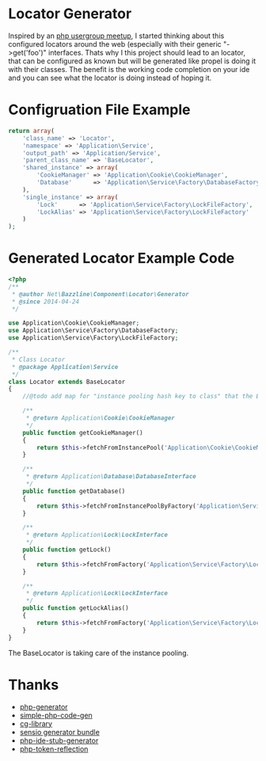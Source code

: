 # Locator Generator

Inspired by an [php usergroup meetup](http://artodeto.bazzline.net/archives/525-Social-Human-Architecture-for-Beginners-and-the-Flip-Side-of-Dependency-Injection-PHPUGHH.html), I started thinking about this configured locators around the web (especially with their generic "->get('foo')" interfaces.
Thats why I this project should lead to an locator, that can be configured as known but will be generated like propel is doing it with their classes. The benefit is the working code completion on your ide and you can see what the locator is doing instead of hoping it.

# Configruation File Example

```php
return array(
    'class_name' => 'Locator',
    'namespace' => 'Application\Service',
    'output_path' => 'Application/Service',
    'parent_class_name' => 'BaseLocator',
    'shared_instance' => array(
        'CookieManager' => 'Application\Cookie\CookieManager',              //invokable instance, CookieManager can be created by using "$cookieManager = new CookieManager()"
        'Database'      => 'Application\Service\Factory\DatabaseFactory'    //a factory takes care of creating the Database, depending on the php doc return annotation, either a class or an interface will be added to the created php doc, the factory has to implement a provided LocatorDependentInterface
    ),
    'single_instance' => array(
        'Lock'      => 'Application\Service\Factory\LockFileFactory',
        'LockAlias' => 'Application\Service\Factory\LockFileFactory'        //the key defines how the "get"-Method will be named
    )
);
```

# Generated Locator Example Code

```php
<?php
/**
 * @author Net\Bazzline\Component\Locator\Generator
 * @since 2014-04-24
 */

use Application\Cookie\CookieManager;
use Application\Service\Factory\DatabaseFactory;
use Application\Service\Factory\LockFileFactory;

/**
 * Class Locator
 * @package Application\Service
 */
class Locator extends BaseLocator
{
    //@todo add map for "instance pooling hash key to class" that the BaseLocator can use.

    /**
     * @return Application\Cookie\CookieManager
     */
    public function getCookieManager()
    {
        return $this->fetchFromInstancePool('Application\Cookie\CookieManager');
    }

    /**
     * @return Application\Database\DatabaseInterface
     */
    public function getDatabase()
    {
        return $this->fetchFromInstancePoolByFactory('Application\Service\Factory\DatabaseFactory');
    }

    /**
     * @return Application\Lock\LockInterface
     */
    public function getLock()
    {
        return $this->fetchFromFactory('Application\Service\Factory\LockFileFactory')->create();  //factory is stored in an instance pool
    }

    /**
     * @return Application\Lock\LockInterface
     */
    public function getLockAlias()
    {
        return $this->fetchFromFactory('Application\Service\Factory\LockFileFactory')->create();  //factory is stored in an instance pool
    }
}
```

The BaseLocator is taking care of the instance pooling.

# Thanks

* [php-generator](https://github.com/nette/php-generator)
* [simple-php-code-gen](https://github.com/gotohr/simple-php-code-gen)
* [cg-library](https://github.com/schmittjoh/cg-library)
* [sensio generator bundle](https://github.com/sensiolabs/SensioGeneratorBundle)
* [php-ide-stub-generator](https://github.com/racztiborzoltan/php-ide-stub-generator)
* [php-token-reflection](https://github.com/Andrewsville/PHP-Token-Reflection)

